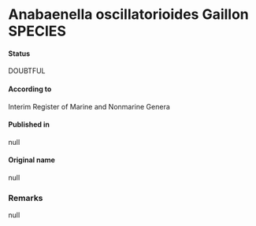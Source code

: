 # Anabaenella oscillatorioides Gaillon SPECIES

#### Status
DOUBTFUL

#### According to
Interim Register of Marine and Nonmarine Genera

#### Published in
null

#### Original name
null

### Remarks
null